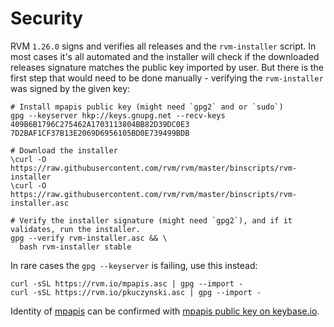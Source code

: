# Security

RVM `1.26.0` signs and verifies all releases and the `rvm-installer`
script. In most cases it's all automated and the installer will check
if the downloaded releases signature matches the public key imported by
user. But there is the first step that would need to be done manually -
verifying the `rvm-installer` was signed by the given key:

    # Install mpapis public key (might need `gpg2` and or `sudo`)
    gpg --keyserver hkp://keys.gnupg.net --recv-keys 409B6B1796C275462A1703113804BB82D39DC0E3 7D2BAF1CF37B13E2069D6956105BD0E739499BDB

    # Download the installer
    \curl -O https://raw.githubusercontent.com/rvm/rvm/master/binscripts/rvm-installer
    \curl -O https://raw.githubusercontent.com/rvm/rvm/master/binscripts/rvm-installer.asc

    # Verify the installer signature (might need `gpg2`), and if it validates, run the installer.
    gpg --verify rvm-installer.asc && \
      bash rvm-installer stable

In rare cases the `gpg --keyserver` is failing, use this instead:

    curl -sSL https://rvm.io/mpapis.asc | gpg --import -
    curl -sSL https://rvm.io/pkuczynski.asc | gpg --import -

Identity of [mpapis](/authors/mpapis/) can be confirmed with
[mpapis public key on keybase.io](https://keybase.io/mpapis).
